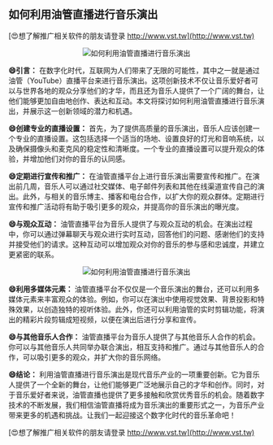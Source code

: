 ## **如何利用油管直播进行音乐演出**

[😍想了解推广相关软件的朋友请登录 http://www.vst.tw](http://www.vst.tw)

 <center><img src="https://vst.tw/MP4/tuiguang/png/1.png" alt="如何利用油管直播进行音乐演出"></center>

**😄引言：**
在数字化时代，互联网为人们带来了无限的可能性，其中之一就是通过油管（YouTube）直播平台来进行音乐演出。这项创新技术不仅让音乐爱好者可以与世界各地的观众分享他们的才华，而且还为音乐人提供了一个广阔的舞台，让他们能够更加自由地创作、表达和互动。本文将探讨如何利用油管直播进行音乐演出，并展示这一创新领域的潜力和机遇。

**😄创建专业的直播设置：**
首先，为了提供高质量的音乐演出，音乐人应该创建一个专业的直播设置。这包括选择一个适当的场地、设置良好的灯光和音响系统，以及确保摄像头和麦克风的稳定性和清晰度。一个专业的直播设置可以提升观众的体验，并增加他们对你的音乐的认同感。

**😄定期进行宣传和推广：**
在油管直播平台上进行音乐演出需要宣传和推广。在演出前几周，音乐人可以通过社交媒体、电子邮件列表和其他在线渠道宣传自己的演出。此外，与相关的音乐博主、播客和电台合作，以扩大你的观众群体。定期进行宣传和推广活动将有助于吸引更多的观众，并提高你的音乐演出的曝光度。

**😄与观众互动：**
油管直播平台为音乐人提供了与观众互动的机会。在演出过程中，你可以通过弹幕聊天与观众进行实时互动，回答他们的问题、感谢他们的支持并接受他们的请求。这种互动可以增加观众对你的音乐的参与感和忠诚度，并建立更紧密的联系。

 <center><img src="https://vst.tw/MP4/tuiguang/png/3.png" alt="如何利用油管直播进行音乐演出"></center>

**😄利用多媒体元素：**
油管直播平台不仅仅是一个音乐演出的舞台，还可以利用多媒体元素来丰富观众的体验。例如，你可以在演出中使用视觉效果、背景投影和特殊效果，以创造独特的视听体验。此外，你还可以利用油管的实时剪辑功能，将演出的精彩片段剪辑成短视频，以便在演出后进行分享和宣传。

**😄与其他音乐人合作：**
油管直播平台为音乐人提供了与其他音乐人合作的机会。你可以与其他音乐人共同举办联合演出，相互支持和推广。通过与其他音乐人的合作，可以吸引更多的观众，并扩大你的音乐网络。

**😄结论：**
利用油管直播进行音乐演出是现代音乐产业的一项重要创新。它为音乐人提供了一个全新的舞台，让他们能够更广泛地展示自己的才华和创作。同时，对于音乐爱好者来说，油管直播也提供了更多接触和欣赏优秀音乐的机会。随着数字技术的不断发展，我们相信油管直播将成为音乐演出的重要形式之一，为音乐产业带来更多的机遇和挑战。让我们一起迎接这个数字化时代的音乐革命吧！

[😍想了解推广相关软件的朋友请登录 http://www.vst.tw](http://www.vst.tw)



